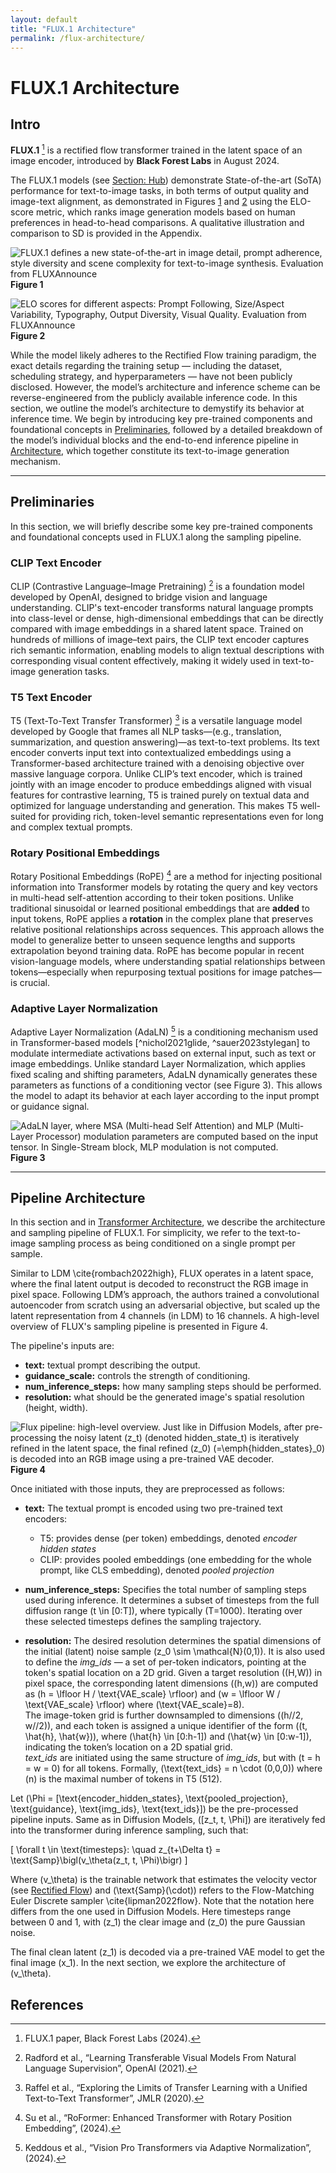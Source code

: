 ```yaml
---
layout: default
title: "FLUX.1 Architecture"
permalink: /flux-architecture/
---
```


# FLUX.1 Architecture

## Intro

**FLUX.1** [^flux2024] is a rectified flow transformer trained in the latent space of an image encoder, introduced by **Black Forest Labs** in August 2024.

The FLUX.1 models (see [Section: Hub](#sec-hub)) demonstrate State-of-the-art (SoTA) performance for text-to-image tasks, in both terms of output quality and image-text alignment, as demonstrated in Figures [1](#figure-1) and [2](#figure-2) using the ELO-score metric, which ranks image generation models based on human preferences in head-to-head comparisons. A qualitative illustration and comparison to SD is provided in the Appendix.

![FLUX.1 defines a new state-of-the-art in image detail, prompt adherence, style diversity and scene complexity for text-to-image synthesis. Evaluation from FLUXAnnounce](assets/flux_score1.jpg)  
**Figure 1**  
<a name="figure-1"></a>

![ELO scores for different aspects: Prompt Following, Size/Aspect Variability, Typography, Output Diversity, Visual Quality. Evaluation from FLUXAnnounce](assets/flux_score2.jpg)  
**Figure 2**  
<a name="figure-2"></a>

While the model likely adheres to the Rectified Flow training paradigm, the exact details regarding the training setup — including the dataset, scheduling strategy, and hyperparameters — have not been publicly disclosed. However, the model’s architecture and inference scheme can be reverse-engineered from the publicly available inference code. In this section, we outline the model’s architecture to demystify its behavior at inference time. We begin by introducing key pre-trained components and foundational concepts in [Preliminaries](#preliminaries), followed by a detailed breakdown of the model’s individual blocks and the end-to-end inference pipeline in [Architecture](#architecture), which together constitute its text-to-image generation mechanism.

---

## Preliminaries  
<a name="preliminaries"></a>

In this section, we will briefly describe some key pre-trained components and foundational concepts used in FLUX.1 along the sampling pipeline.

### CLIP Text Encoder

CLIP (Contrastive Language–Image Pretraining) [^radford2021learning] is a foundation model developed by OpenAI, designed to bridge vision and language understanding. CLIP's text-encoder transforms natural language prompts into class-level or dense, high-dimensional embeddings that can be directly compared with image embeddings in a shared latent space. Trained on hundreds of millions of image–text pairs, the CLIP text encoder captures rich semantic information, enabling models to align textual descriptions with corresponding visual content effectively, making it widely used in text-to-image generation tasks.

### T5 Text Encoder

T5 (Text-To-Text Transfer Transformer) [^raffel2020exploring] is a versatile language model developed by Google that frames all NLP tasks—(e.g., translation, summarization, and question answering)—as text-to-text problems. Its text encoder converts input text into contextualized embeddings using a Transformer-based architecture trained with a denoising objective over massive language corpora. Unlike CLIP’s text encoder, which is trained jointly with an image encoder to produce embeddings aligned with visual features for contrastive learning, T5 is trained purely on textual data and optimized for language understanding and generation. This makes T5 well-suited for providing rich, token-level semantic representations even for long and complex textual prompts.

### Rotary Positional Embeddings

Rotary Positional Embeddings (RoPE) [^su2024roformer] are a method for injecting positional information into Transformer models by rotating the query and key vectors in multi-head self-attention according to their token positions. Unlike traditional sinusoidal or learned positional embeddings that are **added** to input tokens, RoPE applies a **rotation** in the complex plane that preserves relative positional relationships across sequences. This approach allows the model to generalize better to unseen sequence lengths and supports extrapolation beyond training data. RoPE has become popular in recent vision-language models, where understanding spatial relationships between tokens—especially when repurposing textual positions for image patches—is crucial.

### Adaptive Layer Normalization

Adaptive Layer Normalization (AdaLN) [^keddous2024vision] is a conditioning mechanism used in Transformer-based models [^nichol2021glide, ^sauer2023stylegan] to modulate intermediate activations based on external input, such as text or image embeddings. Unlike standard Layer Normalization, which applies fixed scaling and shifting parameters, AdaLN dynamically generates these parameters as functions of a conditioning vector (see Figure 3). This allows the model to adapt its behavior at each layer according to the input prompt or guidance signal.

![AdaLN layer, where MSA (Multi-head Self Attention) and MLP (Multi-Layer Processor) modulation parameters are computed based on the input tensor. In Single-Stream block, MLP modulation is not computed.](assets/ADALN.jpg)  
**Figure 3**  
<a name="figure-3"></a>

---
## Pipeline Architecture  
<a name="subsec-arch"></a>

In this section and in [Transformer Architecture](#subsec-transformer), we describe the architecture and sampling pipeline of FLUX.1. For simplicity, we refer to the text-to-image sampling process as being conditioned on a single prompt per sample.

Similar to LDM \cite{rombach2022high}, FLUX operates in a latent space, where the final latent output is decoded to reconstruct the RGB image in pixel space. Following LDM’s approach, the authors trained a convolutional autoencoder from scratch using an adversarial objective, but scaled up the latent representation from 4 channels (in LDM) to 16 channels. A high-level overview of FLUX's sampling pipeline is presented in Figure 4.

The pipeline's inputs are:

- **text:** textual prompt describing the output.
- **guidance_scale:** controls the strength of conditioning.
- **num_inference_steps:** how many sampling steps should be performed.
- **resolution:** what should be the generated image's spatial resolution (height, width).

![Flux pipeline: high-level overview. Just like in Diffusion Models, after pre-processing the noisy latent \(z_t\) (denoted *hidden_state*$_t$) is iteratively refined in the latent space, the final refined \(z_0\) (=\emph{hidden_states}$_0$) is decoded into an RGB image using a pre-trained VAE decoder.](assets/pipeline.jpg)  
**Figure 4**

Once initiated with those inputs, they are preprocessed as follows:

- **text:** The textual prompt is encoded using two pre-trained text encoders:  
  - T5: provides dense (per token) embeddings, denoted *encoder hidden states*  
  - CLIP: provides pooled embeddings (one embedding for the whole prompt, like CLS embedding), denoted *pooled projection*

- **num_inference_steps:** Specifies the total number of sampling steps used during inference. It determines a subset of timesteps from the full diffusion range \(t \in [0:T]\), where typically \(T=1000\). Iterating over these selected timesteps defines the sampling trajectory.

- **resolution:** The desired resolution determines the spatial dimensions of the initial (latent) noise sample \(z_0 \sim \mathcal{N}(0,1)\). It is also used to define the *img_ids* — a set of per-token indicators, pointing at the token's spatial location on a 2D grid. Given a target resolution \((H,W)\) in pixel space, the corresponding latent dimensions \((h,w)\) are computed as \(h = \lfloor H / \text{VAE\_scale} \rfloor\) and \(w = \lfloor W / \text{VAE\_scale} \rfloor\) where \(\text{VAE\_scale}=8\).  
The image-token grid is further downsampled to dimensions \((h//2, w//2)\), and each token is assigned a unique identifier of the form \((t, \hat{h}, \hat{w})\), where \(\hat{h} \in [0:h-1]\) and \(\hat{w} \in [0:w-1]\), indicating the token’s location on a 2D spatial grid.  
*text_ids* are initiated using the same structure of *img_ids*, but with \(t = h = w = 0\) for all tokens. Formally, \(\text{text_ids} = n \cdot (0,0,0)\) where \(n\) is the maximal number of tokens in T5 (512).

Let \(\Phi = [\text{encoder\_hidden\_states}, \text{pooled\_projection}, \text{guidance}, \text{img\_ids}, \text{text\_ids}]\) be the pre-processed pipeline inputs. Same as in Diffusion Models, \([z_t, t, \Phi]\) are iteratively fed into the transformer during inference sampling, such that:

\[
\forall t \in \text{timesteps}: \quad z_{t+\Delta t} = \text{Samp}\bigl(v_\theta(z_t, t, \Phi)\bigr)
\]

Where \(v_\theta\) is the trainable network that estimates the velocity vector (see [Rectified Flow](#subsec-RF)) and \(\text{Samp}(\cdot)\) refers to the Flow-Matching Euler Discrete sampler \cite{lipman2022flow}. Note that the notation here differs from the one used in Diffusion Models. Here timesteps range between 0 and 1, with \(z_1\) the clear image and \(z_0\) the pure Gaussian noise.

The final clean latent \(z_1\) is decoded via a pre-trained VAE model to get the final image \(x_1\). In the next section, we explore the architecture of \(v_\theta\).


## References

[^flux2024]: FLUX.1 paper, Black Forest Labs (2024).  
[^radford2021learning]: Radford et al., “Learning Transferable Visual Models From Natural Language Supervision”, OpenAI (2021).  
[^raffel2020exploring]: Raffel et al., “Exploring the Limits of Transfer Learning with a Unified Text-to-Text Transformer”, JMLR (2020).  
[^su2024roformer]: Su et al., “RoFormer: Enhanced Transformer with Rotary Position Embedding”, (2024).  
[^keddous2024vision]: Keddous et al., “Vision Pro Transformers via Adaptive Normalization”, (2024).  
[^nichol2021glide]: Nichol et al., “GLIDE: Towards Photorealistic Image Generation and Editing with Text-Guided Diffusion Models”, OpenAI (2021).  
[^sauer2023stylegan]: Sauer et al., “StyleGAN-T: Unlocking the Power of GANs for Fast, High-Resolution Text-to-Image Synthesis”, (2023).
